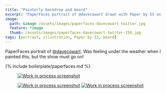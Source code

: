 ```yaml
---
title: "Painterly backdrop and beard"
excerpt: "PaperFaces portrait of @davecowart drawn with Paper by 53 on an iPad."
image: 
  path: &image /assets/images/paperfaces-davecowart-twitter.jpg 
  feature: *image
  thumb: /assets/images/paperfaces-davecowart-twitter-150.jpg
tags: [portrait, illustration, Paper by 53, beard]
---
```


PaperFaces portrait of [@davecowart](http://twitter.com/davecowart). Was feeling under the weather when I painted this, but the show must go on!

{% include boilerplate/paperfaces.md %}

<figure>
	<a href="{{ site.url }}/assets/images/paperfaces-davecowart-process-1-lg.jpg"><img src="{{ site.url }}/assets/images/paperfaces-davecowart-process-1-600.jpg" alt="Work in process screenshot"></a>
</figure>

<figure class="half">
	<a href="{{ site.url }}/assets/images/paperfaces-davecowart-process-2-lg.jpg"><img src="{{ site.url }}/assets/images/paperfaces-davecowart-process-2-600.jpg" alt="Work in process screenshot"></a>
	<a href="{{ site.url }}/assets/images/paperfaces-davecowart-process-3-lg.jpg"><img src="{{ site.url }}/assets/images/paperfaces-davecowart-process-3-600.jpg" alt="Work in process screenshot"></a>
</figure>
